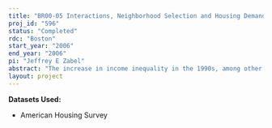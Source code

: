 ```yaml
---
title: "BR00-05 Interactions, Neighborhood Selection and Housing Demand"
proj_id: "596"
status: "Completed"
rdc: "Boston"
start_year: "2006"
end_year: "2006"
pi: "Jeffrey E Zabel"
abstract: "The increase in income inequality in the 1990s, among other reasons, has led to a new focus on measuring the impact of social effects on economic behavior. One important component of social effects is the impact of one's place of residence, or neighborhood effects. We propose to extend earlier work (Ioannides and Zabel 1999) to include neighborhood choice in our model of housing demand with neighborhood effects. We will model the choice of community via the choice of census tract and neighborhood (cluster) of residence. This requires that we have knowledge of the census tract in which each household in the AHS resides. This is an important component of our analysis of neighborhood effects since the choice of neighborhood is not random and hence estimation of these effects should take this nonrandom choice into consideration."
layout: project
---
```


**Datasets Used:**

  - American Housing Survey 

